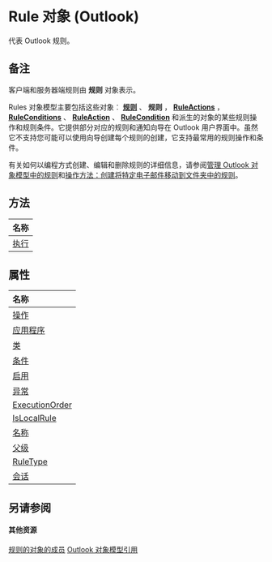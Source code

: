 
# Rule 对象 (Outlook)

代表 Outlook 规则。


## 备注

客户端和服务器端规则由 **规则** 对象表示。

Rules 对象模型主要包括这些对象︰ **[规则](dd41b4de-bf5f-5532-46c9-394a5d078bec.md)** 、 **规则** ， **[RuleActions](82ba76cd-86a4-3372-cb51-2df1d58c8b71.md)** ， **[RuleConditions](e8e9a05a-b36b-add2-b294-8cdc5a97e119.md)** 、 **[RuleAction](6451788f-e5ed-239c-a34d-b564b52d8955.md)** 、 **[RuleCondition](e03f91c2-2c08-b036-104a-d6246f28bc2d.md)** 和派生的对象的某些规则操作和规则条件。它提供部分对应的规则和通知向导在 Outlook 用户界面中。虽然它不支持您可能可以使用向导创建每个规则的创建，它支持最常用的规则操作和条件。

有关如何以编程方式创建、编辑和删除规则的详细信息，请参阅[管理 Outlook 对象模型中的规则](http://msdn.microsoft.com/library/05ddd643-e9bd-a37d-b680-b8519960a5f6%28Office.15%29.aspx)和[操作方法：创建将特定电子邮件移动到文件夹中的规则](http://msdn.microsoft.com/library/e72fa307-8224-c2d2-1318-a18cd8e9f22f%28Office.15%29.aspx)。


## 方法



|**名称**|
|:-----|
|[执行](487abb6f-9003-04a4-f4e2-3f66b3ba5a52.md)|

## 属性



|**名称**|
|:-----|
|[操作](2b1e2ad4-c735-b3a8-6b27-5004f10393ce.md)|
|[应用程序](8c21ce34-b206-315c-16ff-e27bfc606d85.md)|
|[类](9d32cc3e-f17f-aaa8-f08c-ccef85f387ce.md)|
|[条件](e2cacf1c-95eb-31d3-012c-7cf9426053d5.md)|
|[启用](9ba65f87-799f-7a22-04a1-c0abcb320559.md)|
|[异常](843c2690-ee39-bac7-d593-80c3dd31087f.md)|
|[ExecutionOrder](070d50ca-4b0b-5629-1609-81ab8a3620d1.md)|
|[IsLocalRule](430a8240-8572-5b9a-5e59-2b38bb1b3d17.md)|
|[名称](6c559ffe-b25c-ff49-31d1-1fd44935a8f3.md)|
|[父级](d8b810ee-76c6-9aa4-68ca-97a62a35c81c.md)|
|[RuleType](6ae3ca3c-860e-9cbd-d0d0-c36039b54c39.md)|
|[会话](7502f919-cf8f-d795-87b1-9812c0d150d1.md)|

## 另请参阅


#### 其他资源


[规则的对象的成员](29a5f487-dbcc-7312-c8ba-a05199ce8513.md)
[Outlook 对象模型引用](http://msdn.microsoft.com/library/73221b13-d8d8-99b8-3394-b95dbbfd5ddc%28Office.15%29.aspx)